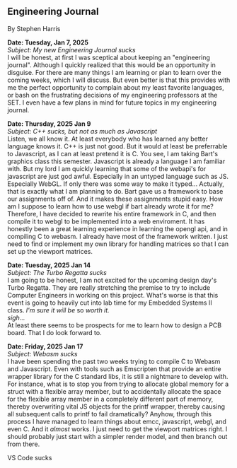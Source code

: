 ## Engineering Journal
By Stephen Harris

**Date: Tuesday, Jan 7, 2025** \
*Subject: My new Engineering Journal sucks* \
I will be honest, at first I was sceptical about keeping an "engineering journal". Although I quickly realized that this would be an opportunity in disguise. For there are many things I am learning or plan to learn over the coming weeks, which I will discuss. But even better is that this provides with me the perfect opportunity to complain about my least favorite languages, or bash on the frustrating decisions of my engineering professors at the SET. I even have a few plans in mind for future topics in my engineering journal.

**Date: Thursday, 2025 Jan 9** \
*Subject: C++ sucks, but not as much as Javascript* \
Listen, we all know it. At least everybody who has learned any better language knows it. C++ is just not good. But it would at least be preferrable to Javascript, as I can at least pretend it is C.
You see, I am taking Bart's graphics class this semester. Javascript is already a language I am familiar with. But my lord I am quickly learning that some of the webapi's for javascript are just god awful. Especially in an untyped language such as JS. Especially WebGL. If only there was some way to make it typed...
Actually, that is exactly what I am planning to do.
Bart gave us a framework to base our assignments off of. And it makes these assignments stupid easy. How am I suppose to learn how to use webgl if bart already wrote it for me? Therefore, I have decided to rewrite his entire framework in C, and then compile it to webgl to be implemented into a web enviroment.
It has honestly been a great learning experience in learning the opengl api, and in compiling C to webasm. I already have most of the framework written. I just need to find or implement my own library for handling matrices so that I can set up the viewport matrices.

**Date: Tuesday, 2025 Jan 14** \
*Subject: The Turbo Regatta sucks* \
I am going to be honest, I am not excited for the upcoming design day's Turbo Regatta. They are really stretching the premise to try to include Computer Engineers in working on this project. What's worse is that this event is going to heavily cut into lab time for my Embedded Systems II class. *I'm sure it will be* so *worth it.* \
&#9; *sigh...* \
At least there seems to be prospects for me to learn how to design a PCB board. That I do look forward to.

**Date: Friday, 2025 Jan 17** \
*Subject: Webasm sucks* \
I have been spending the past two weeks trying to compile C to Webasm and Javascript. Even with tools such as Emscripten that provide an entire wrapper library for the C standard libs, it is still a nightmare to develop with.
For instance, what is to stop you from trying to allocate global memory for a struct with a flexible array member, but to accidentally allocate the space for the flexible array member in a completely different part of memory, thereby overwriting vital JS objects for the printf wrapper, thereby causing all subsequent calls to printf to fail dramatically?
Anyhow, through this process I have managed to learn things about emcc, javascript, webgl, and even C. And it *almost* works. I just need to get the viewport matrices right. I should probably just start with a simpler render model, and then branch out from there.

VS Code sucks

